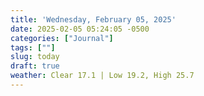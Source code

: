 ```yaml
---
title: 'Wednesday, February 05, 2025'
date: 2025-02-05 05:24:05 -0500
categories: ["Journal"]
tags: [""]
slug: today
draft: true
weather: Clear 17.1 | Low 19.2, High 25.7
---
```

